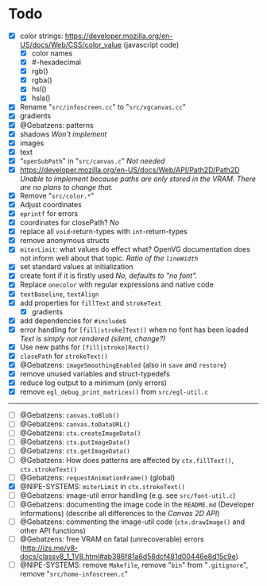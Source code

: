 # Todo

- [x] color strings: https://developer.mozilla.org/en-US/docs/Web/CSS/color_value (javascript code)
    - [x] color names
    - [x] #-hexadecimal
    - [x] rgb()
    - [x] rgba()
    - [x] hsl()
    - [x] hsla()
- [x] Rename "`src/infoscreen.cc`" to "`src/vgcanvas.cc`"
- [x] gradients
- [x] @Gebatzens: patterns
- [x] shadows *Won't implement*
- [x] images
- [x] text
- [x] "`openSubPath`" in "`src/canvas.c`" *Not needed*
- [x] https://developer.mozilla.org/en-US/docs/Web/API/Path2D/Path2D *Unable to implement because paths are only stored in the VRAM. There are no plans to change that.*
- [x] Remove "`src/color.*`"
- [x] Adjust coordinates
- [x] `eprintf` for errors
- [x] coordinates for closePath? *No*
- [x] replace all `void`-return-types with `int`-return-types
- [x] remove anonymous structs
- [x] `miterLimit`: what values do effect what? OpenVG documentation does not inform well about that topic. *Ratio of the `lineWidth`*
- [x] set standard values at initialization
- [x] create font if it is firstly used *No, defaults to "no font".*
- [x] Replace `onecolor` with regular expressions and native code
- [x] `textBaseline`, `textAlign`
- [x] add properties for `fillText` and `strokeText`
    - [x] gradients
- [x] add dependencies for `#include`s
- [x] error handling for `[fill|stroke]Text()` when no font has been loaded *Text is simply not rendered (silent, change?)*
- [x] Use new paths for `[fill|stroke]Rect()`
- [x] `closePath` for `strokeText()`
- [x] @Gebatzens: `imageSmoothingEnabled` (also in `save` and `restore`)
- [x] remove unused variables and struct-typedefs
- [x] reduce log output to a minimum (only errors)
- [x] remove `egl_debug_print_matrices()` from `src/egl-util.c`

---

- [ ] @Gebatzens: `canvas.toBlob()`
- [ ] @Gebatzens: `canvas.toDataURL()`
- [ ] @Gebatzens: `ctx.createImageData()`
- [ ] @Gebatzens: `ctx.putImageData()`
- [ ] @Gebatzens: `ctx.getImageData()`
- [ ] @Gebatzens: How does patterns are affected by `ctx.fillText()`, `ctx.strokeText()`
- [ ] @Gebatzens: `requestAnimationFrame()` (global)
- [x] @NIPE-SYSTEMS: `miterLimit` in `ctx.strokeText()`
- [ ] @Gebatzens: image-util error handling (e.g. see `src/font-util.c`)
- [ ] @Gebatzens: documenting the image code in the `README.md` (Developer Informations) (describe all differences to the *Canvas 2D API*)
- [ ] @Gebatzens: commenting the image-util code (`ctx.drawImage()` and other API functions)
- [ ] @Gebatzens: free VRAM on fatal (unrecoverable) errors (http://izs.me/v8-docs/classv8_1_1V8.html#ab386f81a6d58dcf481d00446e8d15c9e)
- [ ] @NIPE-SYSTEMS: remove `Makefile`, remove "`bin`" from "`.gitignore`", remove "`src/home-infoscreen.c`"
